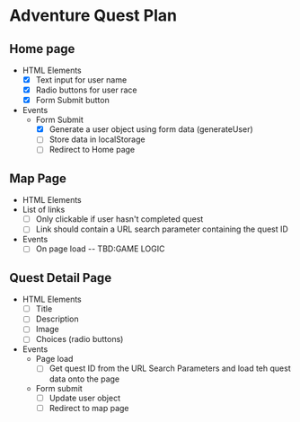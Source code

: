 # Adventure Quest Plan

## Home page 
* HTML Elements
    - [x] Text input for user name 
    - [x] Radio buttons for user race
    - [x] Form Submit button
* Events
    * Form Submit
        - [x] Generate a user object using form data (generateUser)
        - [ ] Store data in localStorage
        - [ ] Redirect to Home page

## Map Page
* HTML Elements
* List of links
    - [ ] Only clickable if user hasn't completed quest
    - [ ] Link should contain a URL search parameter containing the quest ID
* Events 
    - [ ] On page load -- TBD:GAME LOGIC

## Quest Detail Page
* HTML Elements 
     - [ ] Title
     - [ ] Description
     - [ ] Image
     - [ ] Choices (radio buttons)
* Events
    * Page load 
        - [ ] Get quest ID from the URL Search Parameters and load teh quest data onto the page

    * Form submit
        - [ ] Update user object
        - [ ] Redirect to map page